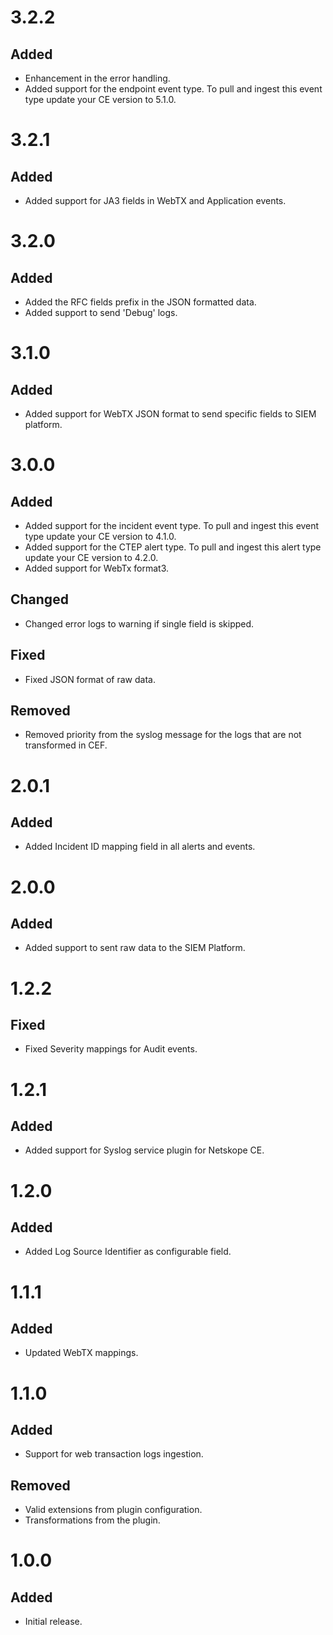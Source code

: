 # 3.2.2
## Added
- Enhancement in the error handling.
- Added support for the endpoint event type. To pull and ingest this event type update your CE version to 5.1.0.

# 3.2.1
## Added
- Added support for JA3 fields in WebTX and Application events.

# 3.2.0
## Added
- Added the RFC fields prefix in the JSON formatted data.
- Added support to send 'Debug' logs.

# 3.1.0
## Added
- Added support for WebTX JSON format to send specific fields to SIEM platform.

# 3.0.0
## Added
- Added support for the incident event type. To pull and ingest this event type update your CE version to 4.1.0.
- Added support for the CTEP alert type. To pull and ingest this alert type update your CE version to 4.2.0.
- Added support for WebTx format3.
## Changed
- Changed error logs to warning if single field is skipped.
## Fixed
- Fixed JSON format of raw data.
## Removed
- Removed priority from the syslog message for the logs that are not transformed in CEF.

# 2.0.1
## Added
- Added Incident ID mapping field in all alerts and events.

# 2.0.0
## Added
- Added support to sent raw data to the SIEM Platform.

# 1.2.2
## Fixed
- Fixed Severity mappings for Audit events.

# 1.2.1
## Added
- Added support for Syslog service plugin for Netskope CE.

# 1.2.0
## Added
- Added Log Source Identifier as configurable field.

# 1.1.1
## Added
- Updated WebTX mappings.

# 1.1.0
## Added
- Support for web transaction logs ingestion.
## Removed
- Valid extensions from plugin configuration.
- Transformations from the plugin.

# 1.0.0
## Added
- Initial release.
